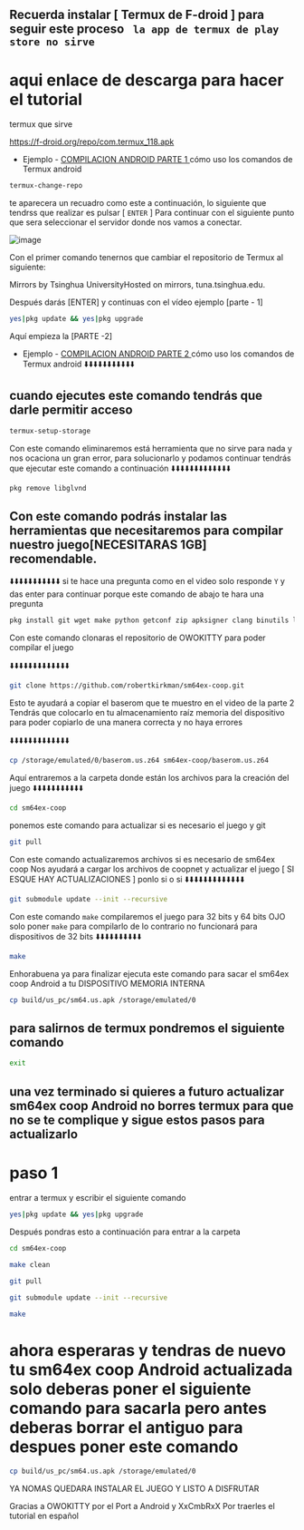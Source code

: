 ## Recuerda instalar [ Termux de F-droid ] para seguir este proceso ` la app de termux de play store no sirve` 

# aqui enlace de descarga para hacer el tutorial

termux que sirve 

https://f-droid.org/repo/com.termux_118.apk

* Ejemplo - [COMPILACION ANDROID PARTE 1 ](https://youtu.be/qPx6AOsRWNw) cómo uso los comandos de Termux android

```bash
termux-change-repo
```
te aparecera un recuadro como este a continuación, lo siguiente que tendrss que realizar es 
pulsar [ `ENTER` ] Para continuar con el siguiente punto que sera seleccionar el servidor donde nos vamos a conectar.

![image](https://cdn.discordapp.com/attachments/1118222325054181457/1119162505613283459/207103623-82f57c13-c0c9-486b-b3bc-529ff13e4e3a.png)
 

Con el primer comando tenernos que cambiar el repositorio de Termux al siguiente: 

Mirrors by Tsinghua UniversityHosted on mirrors, tuna.tsinghua.edu.

Después darás [ENTER] y continuas con el vídeo ejemplo [parte - 1]

```bash
yes|pkg update && yes|pkg upgrade
```


Aquí empieza la [PARTE -2]
* Ejemplo - [COMPILACION ANDROID PARTE 2 ](https://youtu.be/nJFD_KKfXpA) cómo uso los comandos de Termux android
⬇️⬇️⬇️⬇️⬇️⬇️⬇️⬇️⬇️⬇️⬇️
## cuando ejecutes este comando tendrás que darle permitir acceso

```bash
termux-setup-storage
```

Con este comando eliminaremos está herramienta que no sirve para nada y nos ocaciona un gran error, para solucionarlo y podamos continuar tendrás que ejecutar este comando a continuación
⬇️⬇️⬇️⬇️⬇️⬇️⬇️⬇️⬇️⬇️⬇️⬇️⬇️

```bash
pkg remove libglvnd
```
## Con este comando podrás instalar las herramientas que necesitaremos para compilar nuestro juego[NECESITARAS 1GB] recomendable.
⬇️⬇️⬇️⬇️⬇️⬇️⬇️⬇️⬇️⬇️⬇️
 si te hace una pregunta como en el video solo responde `Y` y das enter para continuar porque este comando de abajo te hara una pregunta 

```bash
pkg install git wget make python getconf zip apksigner clang binutils libglvnd-dev aapt which
```

Con este comando clonaras el repositorio de OWOKITTY para poder compilar el juego

⬇️⬇️⬇️⬇️⬇️⬇️⬇️⬇️⬇️⬇️⬇️⬇️⬇️

```bash
git clone https://github.com/robertkirkman/sm64ex-coop.git
```

Esto te ayudará a copiar el baserom que te muestro en el video de la parte 2
Tendrás que colocarlo en tu almacenamiento raíz memoria del dispositivo para poder copiarlo de una manera correcta y no haya errores 

⬇️⬇️⬇️⬇️⬇️⬇️⬇️⬇️⬇️⬇️⬇️⬇️⬇️

```bash
cp /storage/emulated/0/baserom.us.z64 sm64ex-coop/baserom.us.z64
```
Aquí entraremos a la carpeta donde están los archivos para la creación del juego
⬇️⬇️⬇️⬇️⬇️⬇️⬇️⬇️⬇️⬇️⬇️

```bash
cd sm64ex-coop
```
ponemos este comando para actualizar si es necesario el juego y git 

```bash
git pull
```
Con este comando actualizaremos archivos si es necesario de sm64ex coop
Nos ayudará a cargar los archivos de coopnet y actualizar el juego [ SI ESQUE HAY ACTUALIZACIONES ] ponlo si o si
⬇️⬇️⬇️⬇️⬇️⬇️⬇️⬇️⬇️⬇️⬇️⬇️⬇️

```bash
git submodule update --init --recursive
```
Con este comando `make` compilaremos el juego para 32 bits y 64 bits OJO solo poner `make` para compilarlo de lo contrario no funcionará para dispositivos de 32 bits ⬇️⬇️⬇️⬇️⬇️⬇️⬇️⬇️⬇️⬇️

```bash
make
```

Enhorabuena ya para finalizar ejecuta este comando para sacar el sm64ex coop Android a tu DISPOSITIVO MEMORIA INTERNA

```bash
cp build/us_pc/sm64.us.apk /storage/emulated/0
```

## para salirnos de termux pondremos el siguiente comando 
```bash
exit
```

## una vez terminado si quieres a futuro actualizar sm64ex coop Android no borres termux para que no se te complique y sigue estos pasos para actualizarlo

# paso 1

entrar a termux y escribir el siguiente comando

```bash
yes|pkg update && yes|pkg upgrade
```

Después pondras esto a continuación para entrar a la carpeta 

```bash
cd sm64ex-coop
```

```bash
make clean
```

```bash
git pull
```

```bash
git submodule update --init --recursive
```

```bash
make
```

# ahora esperaras y tendras de nuevo tu sm64ex coop Android actualizada solo deberas poner el siguiente comando para sacarla pero antes deberas borrar el antiguo para despues poner este comando

```bash
cp build/us_pc/sm64.us.apk /storage/emulated/0
```



YA NOMAS QUEDARA INSTALAR EL JUEGO Y LISTO A DISFRUTAR


Gracias a OWOKITTY por el Port a Android y XxCmbRxX Por traerles el tutorial en español
